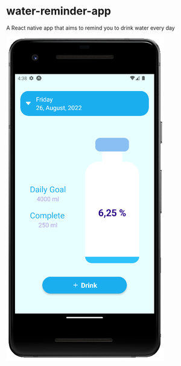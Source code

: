 # water-reminder-app

A React native app that aims to remind you to drink water every day

![plot](assets/screens/screen-1.png)
